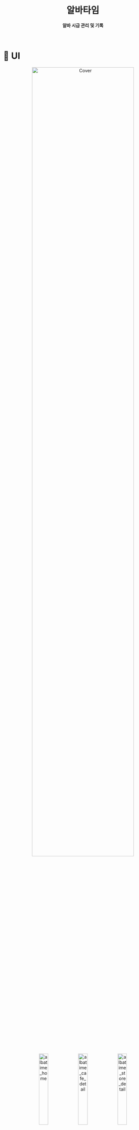 <h1 align="center"><b>알바타임</b></h1>
<p align="center"><b>알바 시급 관리 및 기록</b></p>

<br>

# 📸 UI

<div align="center" >
  <img src="https://github.com/user-attachments/assets/775ceba7-01be-4449-baf4-50306df3dcb7" alt="Cover" width="80%">
</div>

<div align="center">
  <img src="https://github.com/user-attachments/assets/6fe421aa-9f3a-40e7-b456-cfbb8adbd152" alt="albatime_home" width="24%">
  <img src="https://github.com/user-attachments/assets/bc2512f7-8719-4440-af3b-0275d132715e" alt="albatime_cafe_detail" width="24%">
  <img src="https://github.com/user-attachments/assets/015eb675-fa59-4081-902e-bfe936b429bd" alt="albatime_store_detail" width="24%">
  <br>
  <img src="https://github.com/user-attachments/assets/625617e4-3443-4a9a-b224-16c12bd7fbea" alt="albatime_adder" width="24%">
  <img src="https://github.com/user-attachments/assets/dbabd7e7-a92d-421c-b580-040cfc8b14e4" alt="albatime_calendar" width="24%">
</div>

# 📑 Service Introduce

<div align="center" >
  
</div>
